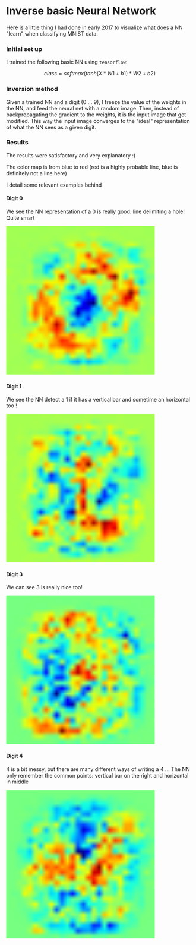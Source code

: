 # Inverse basic Neural Network

Here is a little thing I had done in early 2017 to visualize what does a NN "learn" when classifying MNIST data.

### Initial set up

I trained the following basic NN using `tensorflow`:

$$ class = softmax(tanh(X*W1+b1)*W2+b2) $$



### Inversion method

Given a trained NN and a digit (0 ... 9), I freeze the value of the weights in the NN, and feed the neural net with a random image. Then, instead of backpropagating the gradient to the weights, it is the input image that get modified. This way the input image converges to the "ideal" representation of what the NN sees as a given digit.



### Results

The results were satisfactory and very explanatory :)

The color map is from blue to red (red is a highly probable line, blue is definitely not a line here)

I detail some relevant examples behind

#### Digit 0

We see the NN representation of a 0 is really good: line delimiting a hole! Quite smart

<img src="0_reverse.png" width=400px/>

#### Digit 1

We see the NN detect a 1 if it has a vertical bar and sometime an horizontal too !

<img src="1_reverse.png" width=400px/>



#### Digit 3

We can see 3 is really nice too!

<img src="3_reverse.png" width=400px/>



#### Digit 4

4 is a bit messy, but there are many different ways of writing a 4 ... The NN only remember the common points: vertical bar on the right and horizontal in middle

<img src="4_reverse.png" width=400px/>